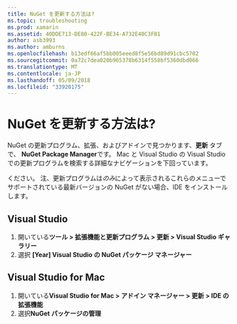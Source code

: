 ```yaml
---
title: NuGet を更新する方法は?
ms.topic: troubleshooting
ms.prod: xamarin
ms.assetid: 40DDE713-DE80-422F-BE34-A732E40C3F81
author: asb3993
ms.author: amburns
ms.openlocfilehash: b13edf66af5bb005eeed8f5e56bd89d91cbc5702
ms.sourcegitcommit: 0a72c7dea020b965378b6314f558bf5360dbd066
ms.translationtype: MT
ms.contentlocale: ja-JP
ms.lasthandoff: 05/09/2018
ms.locfileid: "33920175"
---
```

# <a name="how-can-i-update-nuget"></a>NuGet を更新する方法は?

NuGet の更新プログラム、拡張、およびアドインで見つかります、**更新** タブで、 **NuGet Package Manager**です。 Mac と Visual Studio の Visual Studio での更新プログラムを検索する詳細なナビゲーションを下回っています。 

ください。 注、更新プログラムは*のみ*によって表示されるこれらのメニューでサポートされている最新バージョンの NuGet がない場合、IDE をインストールします。

## <a name="visual-studio"></a>Visual Studio
1. 開いている**ツール > 拡張機能と更新プログラム > 更新 > Visual Studio ギャラリー**
2. 選択 **[Year] Visual Studio の NuGet パッケージ マネージャー**

## <a name="visual-studio-for-mac"></a>Visual Studio for Mac

1. 開いている**Visual Studio for Mac > アドイン マネージャー > 更新 > IDE の拡張機能**
2. 選択**NuGet パッケージの管理**

